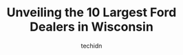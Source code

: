 ---
layout: ampstory
image: https://i0.wp.com/paketmu.com/wp-content/uploads/2023/06/bergstrom-ford-of-neenah-0-in-wisconsin-1686367939.jpeg?resize=640,853
author: techidn
featured: false
description: Explore the diverse Ford Dealer scene in Wisconsin, home to an incredible selection of 10 establishments catering to every taste. Whether youre in search of iconic favorites or undiscovered
title: Unveiling the 10 Largest Ford Dealers in Wisconsin
cover:
   title: Unveiling the 10 Largest Ford Dealers in Wisconsin
   subtitle: RICKPATE
   background: https://paketmu.com/wp-content/uploads/2023/06/bergstrom-ford-of-neenah-0-in-wisconsin-1686367939.jpeg

pages: 
 - layout: thirds
   top: <h1>#1 Van Horn Ford</h1>
   bottom: "<p>Hands down my go to dealer. Steve Lopez General Manager has always been helpful and honest with me when purchasing a car. And Rico on the sales team is excellent also. He</p>"
   background: https://paketmu.com/wp-content/uploads/2023/06/bergstrom-ford-of-neenah-1-in-wisconsin-1686367940.jpeg
   backgroundblur: true
 - layout: thirds
   top: <h1>#2 Hiller Ford</h1>
   bottom: "<p>Went there to purchase a used vehicle. Howard showed me a few that were exactly what I was looking for . Was real happy with the way they treated me and how quick and eff</p>"
   background: https://paketmu.com/wp-content/uploads/2023/06/bergstrom-ford-of-neenah-2-in-wisconsin-1686367941.jpeg
   cta:
      link: https://paketmu.com/unveiling-the-10-largest-ford-dealers-in-wisconsin/
      text: Unveiling the 10 Largest Ford Dealers in Wisconsin
 - layout: thirds
   top: <h1>#3 Lake Ford</h1>
   bottom: "<p>Lake Ford did a great job with the process of ordering a new 2023 Ford Ranger. It was great to be able to pick out the specific features I wanted. I traded in 2 vehicles </p>"
   background: https://paketmu.com/wp-content/uploads/2023/06/bergstrom-ford-of-neenah-3-in-wisconsin-1686367942.jpeg
   cta:
      link: https://paketmu.com/unveiling-the-10-largest-ford-dealers-in-wisconsin/
      text: Unveiling the 10 Largest Ford Dealers in Wisconsin
 - layout: thirds
   top: <h1>#4 Griffin Ford</h1>
   bottom: "<p>1940 E Main St, Waukesha, WI 53186, United States</p>"
   background: https://images.unsplash.com/photo-1580610447943-1bfbef5efe07?ixlib=rb-4.0.3&ixid=MnwxMjA3fDB8MHxwaG90by1wYWdlfHx8fGVufDB8fHx8&auto=format&fit=crop&w=640&h=853&q=80
   cta:
      link: https://paketmu.com/unveiling-the-10-largest-ford-dealers-in-wisconsin/
      text: Unveiling the 10 Largest Ford Dealers in Wisconsin
 - layout: thirds
   top: <h1>#5 Hudson Ford</h1>
   bottom: "<p>2020 Crest View Dr, Hudson, WI 54016, United States</p>"
   background: https://images.unsplash.com/photo-1533998839656-76f5e4b2bccb?ixlib=rb-4.0.3&ixid=MnwxMjA3fDB8MHxwaG90by1wYWdlfHx8fGVufDB8fHx8&auto=format&fit=crop&w=640&h=853&q=80
   cta:
      link: https://paketmu.com/unveiling-the-10-largest-ford-dealers-in-wisconsin/
      text: Unveiling the 10 Largest Ford Dealers in Wisconsin
 - layout: thirds
   top: <h1>#6 Holiday Ford</h1>
   bottom: "<p>390 N Rolling Meadows Dr, Fond du Lac, WI 54937, United States</p>"
   background: https://plus.unsplash.com/premium_photo-1664640458616-3c74f8cb4589?ixlib=rb-4.0.3&ixid=MnwxMjA3fDB8MHxwaG90by1wYWdlfHx8fGVufDB8fHx8&auto=format&fit=crop&w=640&h=853&q=80
   cta:
      link: https://paketmu.com/unveiling-the-10-largest-ford-dealers-in-wisconsin/
      text: Unveiling the 10 Largest Ford Dealers in Wisconsin
 - layout: thirds
   top: <h1>#7 Gordie Boucher Ford of Menomonee Falls</h1>
   bottom: "<p>N 88 W14300, Main St, Menomonee Falls, WI 53051, United States</p>"
   background: https://images.unsplash.com/photo-1608501821300-4f99e58bba77?ixlib=rb-4.0.3&ixid=MnwxMjA3fDB8MHxwaG90by1wYWdlfHx8fGVufDB8fHx8&auto=format&fit=crop&w=640&h=853&q=80
   cta:
      link: https://paketmu.com/unveiling-the-10-largest-ford-dealers-in-wisconsin/
      text: Unveiling the 10 Largest Ford Dealers in Wisconsin
 - layout: thirds
   middle: Continue reading...
   background: https://images.unsplash.com/photo-1574169208507-84376144848b?ixlib=rb-4.0.3&ixid=MnwxMjA3fDB8MHxwaG90by1wYWdlfHx8fGVufDB8fHx8&auto=format&fit=crop&w=640&h=853&q=80
   cta:
      link: https://paketmu.com/unveiling-the-10-largest-ford-dealers-in-wisconsin/
      text: Unveiling the 10 Largest Ford Dealers in Wisconsin
      
---